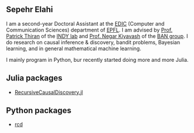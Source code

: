 ## Sepehr Elahi

I am a second-year Doctoral Assistant at the [EDIC](https://www.epfl.ch/education/phd/edic-computer-and-communication-sciences) (Computer and Communication Sciences) department of [EPFL](https://www.epfl.ch/en). I am advised by [Prof. Patrick Thiran](https://people.epfl.ch/patrick.thiran) of the [INDY lab](https://indy.epfl.ch) and [Prof. Negar Kiyavash](https://people.epfl.ch/negar.kiyavash?lang=en) of the [BAN group](https://www.epfl.ch/labs/ban/). I do research on causal inference & discovery, bandit problems, Bayesian learning, and in general mathematical machine learning.

I mainly program in Python, bur recently started doing more and more Julia.

## Julia packages
- [RecursiveCausalDiscovery.jl](https://github.com/sepehr78/RecursiveCausalDiscovery.jl)

## Python packages
- [rcd](https://rcdpackage.com/)

